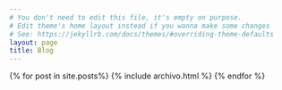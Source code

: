 ```yaml
---
# You don't need to edit this file, it's empty on purpose.
# Edit theme's home layout instead if you wanna make some changes
# See: https://jekyllrb.com/docs/themes/#overriding-theme-defaults
layout: page
title: Blog
---
```

<div class="card-deck">
    {% for post in site.posts%}
        {% include archivo.html %}
    {% endfor %}
</div>